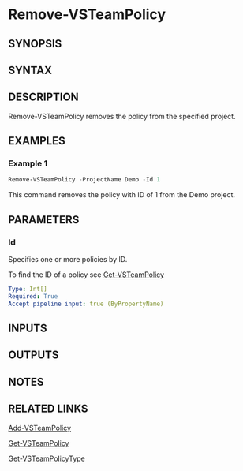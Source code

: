 <!-- #include "./common/header.md" -->

# Remove-VSTeamPolicy

## SYNOPSIS

<!-- #include "./synopsis/Remove-VSTeamPolicy.md" -->

## SYNTAX

## DESCRIPTION

Remove-VSTeamPolicy removes the policy from the specified project.

## EXAMPLES

### Example 1

```powershell
Remove-VSTeamPolicy -ProjectName Demo -Id 1
```

This command removes the policy with ID of 1 from the Demo project.

## PARAMETERS

### Id

Specifies one or more policies by ID.

To find the ID of a policy see [Get-VSTeamPolicy](Get-VSTeamPolicy.md)

```yaml
Type: Int[]
Required: True
Accept pipeline input: true (ByPropertyName)
```

<!-- #include "./params/projectName.md" -->

<!-- #include "./params/forcegroup.md" -->

## INPUTS

## OUTPUTS

## NOTES

<!-- #include "./common/prerequisites.md" -->

## RELATED LINKS

<!-- #include "./common/related.md" -->

[Add-VSTeamPolicy](Add-VSTeamPolicy.md)

[Get-VSTeamPolicy](Get-VSTeamPolicy.md)

[Get-VSTeamPolicyType](Get-VSTeamPolicyType.md)

